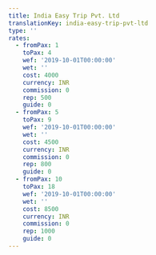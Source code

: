 ```yaml
---
title: India Easy Trip Pvt. Ltd
translationKey: india-easy-trip-pvt-ltd
type: ''
rates:
  - fromPax: 1
    toPax: 4
    wef: '2019-10-01T00:00:00'
    wet: ''
    cost: 4000
    currency: INR
    commission: 0
    rep: 500
    guide: 0
  - fromPax: 5
    toPax: 9
    wef: '2019-10-01T00:00:00'
    wet: ''
    cost: 4500
    currency: INR
    commission: 0
    rep: 800
    guide: 0
  - fromPax: 10
    toPax: 18
    wef: '2019-10-01T00:00:00'
    wet: ''
    cost: 8500
    currency: INR
    commission: 0
    rep: 1000
    guide: 0
---
```










